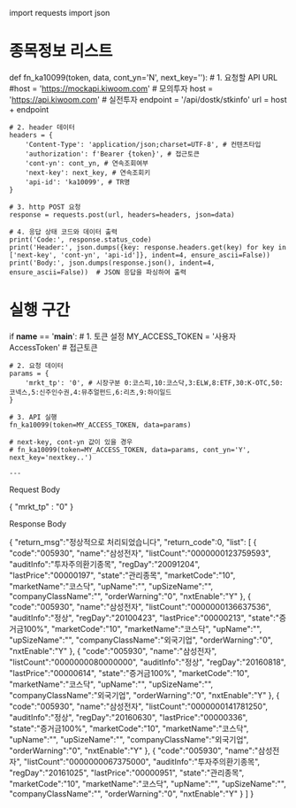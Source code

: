 import requests
import json

# 종목정보 리스트
def fn_ka10099(token, data, cont_yn='N', next_key=''):
	# 1. 요청할 API URL
	#host = 'https://mockapi.kiwoom.com' # 모의투자
	host = 'https://api.kiwoom.com' # 실전투자
	endpoint = '/api/dostk/stkinfo'
	url =  host + endpoint

	# 2. header 데이터
	headers = {
		'Content-Type': 'application/json;charset=UTF-8', # 컨텐츠타입
		'authorization': f'Bearer {token}', # 접근토큰
		'cont-yn': cont_yn, # 연속조회여부
		'next-key': next_key, # 연속조회키
		'api-id': 'ka10099', # TR명
	}

	# 3. http POST 요청
	response = requests.post(url, headers=headers, json=data)

	# 4. 응답 상태 코드와 데이터 출력
	print('Code:', response.status_code)
	print('Header:', json.dumps({key: response.headers.get(key) for key in ['next-key', 'cont-yn', 'api-id']}, indent=4, ensure_ascii=False))
	print('Body:', json.dumps(response.json(), indent=4, ensure_ascii=False))  # JSON 응답을 파싱하여 출력

# 실행 구간
if __name__ == '__main__':
	# 1. 토큰 설정
	MY_ACCESS_TOKEN = '사용자 AccessToken' # 접근토큰

	# 2. 요청 데이터
	params = {
		'mrkt_tp': '0', # 시장구분 0:코스피,10:코스닥,3:ELW,8:ETF,30:K-OTC,50:코넥스,5:신주인수권,4:뮤추얼펀드,6:리츠,9:하이일드
	}

	# 3. API 실행
	fn_ka10099(token=MY_ACCESS_TOKEN, data=params)

	# next-key, cont-yn 값이 있을 경우
	# fn_ka10099(token=MY_ACCESS_TOKEN, data=params, cont_yn='Y', next_key='nextkey..')

    ---

Request Body

{
	"mrkt_tp" : "0"
}

Response Body

{
	"return_msg":"정상적으로 처리되었습니다",
	"return_code":0,
	"list":
		[
			{
				"code":"005930",
				"name":"삼성전자",
				"listCount":"0000000123759593",
				"auditInfo":"투자주의환기종목",
				"regDay":"20091204",
				"lastPrice":"00000197",
				"state":"관리종목",
				"marketCode":"10",
				"marketName":"코스닥",
				"upName":"",
				"upSizeName":"",
				"companyClassName":"",
				"orderWarning":"0",
				"nxtEnable":"Y"
			},
			{
				"code":"005930",
				"name":"삼성전자",
				"listCount":"0000000136637536",
				"auditInfo":"정상",
				"regDay":"20100423",
				"lastPrice":"00000213",
				"state":"증거금100%",
				"marketCode":"10",
				"marketName":"코스닥",
				"upName":"",
				"upSizeName":"",
				"companyClassName":"외국기업",
				"orderWarning":"0",
				"nxtEnable":"Y"
			},
			{
				"code":"005930",
				"name":"삼성전자",
				"listCount":"0000000080000000",
				"auditInfo":"정상",
				"regDay":"20160818",
				"lastPrice":"00000614",
				"state":"증거금100%",
				"marketCode":"10",
				"marketName":"코스닥",
				"upName":"",
				"upSizeName":"",
				"companyClassName":"외국기업",
				"orderWarning":"0",
				"nxtEnable":"Y"
			},
			{
				"code":"005930",
				"name":"삼성전자",
				"listCount":"0000000141781250",
				"auditInfo":"정상",
				"regDay":"20160630",
				"lastPrice":"00000336",
				"state":"증거금100%",
				"marketCode":"10",
				"marketName":"코스닥",
				"upName":"",
				"upSizeName":"",
				"companyClassName":"외국기업",
				"orderWarning":"0",
				"nxtEnable":"Y"
			},
			{
				"code":"005930",
				"name":"삼성전자",
				"listCount":"0000000067375000",
				"auditInfo":"투자주의환기종목",
				"regDay":"20161025",
				"lastPrice":"00000951",
				"state":"관리종목",
				"marketCode":"10",
				"marketName":"코스닥",
				"upName":"",
				"upSizeName":"",
				"companyClassName":"",
				"orderWarning":"0",
				"nxtEnable":"Y"
			}
		]
}

